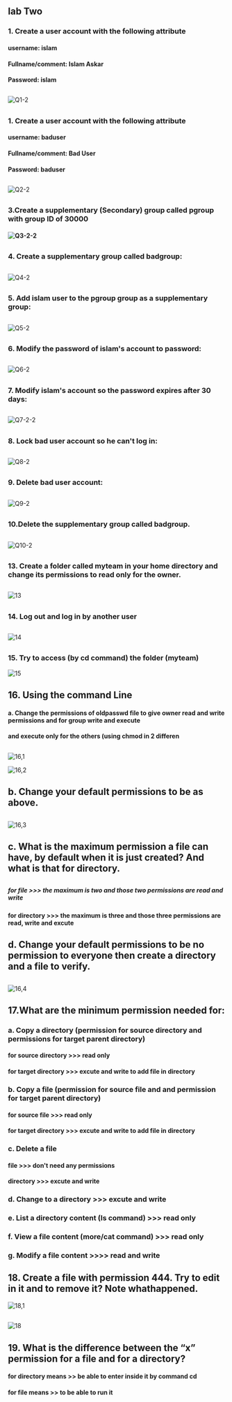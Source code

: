 ## lab Two
### 1. Create a user account with the following attribute
#### username: islam
#### Fullname/comment: Islam Askar
#### Password: islam
####
##
![Q1-2](https://github.com/ayamaher205/Red-Hat-/assets/79773094/0fb4a4bb-cc21-4127-913b-d34a45a00500)
##
### 1. Create a user account with the following attribute
#### username: baduser
#### Fullname/comment: Bad User
#### Password: baduser
####
##
####
![Q2-2](https://github.com/ayamaher205/Red-Hat-/assets/79773094/5374632c-a0d4-4ec0-a119-87cb1e9d356e)
#### 
##
### 3.Create a supplementary (Secondary) group called pgroup with group ID of 30000
#### ![Q3-2-2](https://github.com/ayamaher205/Red-Hat-/assets/79773094/7c2c2ddd-6d22-4674-9832-b8386253e8ee)

##### 
#####     
##
### 4. Create a supplementary group called badgroup:
##
![Q4-2](https://github.com/ayamaher205/Red-Hat-/assets/79773094/247f73df-c10b-4d2d-becd-18ff8af9eada)

####
##

### 5. Add islam user to the pgroup group as a supplementary group:
####
##
####

![Q5-2](https://github.com/ayamaher205/Red-Hat-/assets/79773094/52f073c9-99db-42fc-9fd7-e2075f0ddb17)

##
### 6. Modify the password of islam's account to password:
##
####
![Q6-2](https://github.com/ayamaher205/Red-Hat-/assets/79773094/6c562be9-ec58-4218-a1d5-b6d64cedd80b)
##

### 7. Modify islam's account so the password expires after 30 days:
##
####

![Q7-2-2](https://github.com/ayamaher205/Red-Hat-/assets/79773094/67a1a60c-dbab-4018-a3b9-90981951857c)
##
### 8. Lock bad user account so he can't log in:
####
##
![Q8-2](https://github.com/ayamaher205/Red-Hat-/assets/79773094/ddfc6b19-e94d-4e06-9f5a-a52dc20efbe9)
##
### 9. Delete bad user account:
##
![Q9-2](https://github.com/ayamaher205/Red-Hat-/assets/79773094/8d9a44af-bcb3-484f-b929-c8f6ae738ded)
##
### 10.Delete the supplementary group called badgroup.
##
![Q10-2](https://github.com/ayamaher205/Red-Hat-/assets/79773094/a2cb95aa-fbea-447d-99d1-55e6c111bf40)
##
### 13. Create a folder called myteam in your home directory and change its permissions to read only for the owner.
##
![13](https://github.com/ayamaher205/Red-Hat-/assets/79773094/47e67c50-fe91-4868-b3de-6a3d4720cf18)
##
### 14. Log out and log in by another user
##
![14](https://github.com/ayamaher205/Red-Hat-/assets/79773094/86f0b743-69c3-4c38-9ed5-7be4a4e900f6)

##
### 15. Try to access (by cd command) the folder (myteam)
![15](https://github.com/ayamaher205/Red-Hat-/assets/79773094/c071b720-9a15-4540-aa07-e150d6324e49)
##
## 16. Using the command Line 
#### a. Change the permissions of oldpasswd file to give owner read and write permissions and for group write and execute 
#### and execute only for the others (using chmod in 2 differen
##
![16,1](https://github.com/ayamaher205/Red-Hat-/assets/79773094/155b8d3e-ffce-42e7-936f-dbb82352038d)

![16,2](https://github.com/ayamaher205/Red-Hat-/assets/79773094/7049d167-4b27-450f-a69b-2ff6be495a83)
##
## b. Change your default permissions to be as above.
##
![16,3](https://github.com/ayamaher205/Red-Hat-/assets/79773094/87d2a143-bdd5-49eb-bd28-7b46cbfdf103)
##
## c. What is the maximum permission a file can have, by default when it is just created? And what is that for directory.
##
##### for file >>> the maximum is two and those two permissions are read and write 
#### for directory >>> the maximum is three and those three permissions are read, write and excute 
##
## d. Change your default permissions to be no permission to everyone then create a directory and a file to verify.
##
![16,4](https://github.com/ayamaher205/Red-Hat-/assets/79773094/6df65f46-4097-4642-a9c2-ba05a65cead3)
##
## 17.What are the minimum permission needed for:
### a. Copy a directory (permission for source directory and permissions for target parent directory)
#### for source directory >>> read only
#### for target directory >>> excute and write to add file in directory
### b. Copy a file (permission for source file and and permission for target parent directory)
#### for source file >>> read only
#### for target directory >>> excute and write to add file in directory
### c. Delete a file
#### file >>> don't need any permissions 
#### directory >>> excute and write
### d. Change to a directory >>> excute and write 
### e. List a directory content (ls command) >>> read only
### f. View a file content (more/cat command) >>> read only
### g. Modify a file content >>>> read and write
##
## 18. Create a file with permission 444. Try to edit in it and to remove it? Note whathappened.
![18,1](https://github.com/ayamaher205/Red-Hat-/assets/79773094/7ca436ae-4730-4159-9005-0c6795715557)
##
![18](https://github.com/ayamaher205/Red-Hat-/assets/79773094/4a60cf3b-770e-4853-a836-9ba6ce7cf2f6)
##
## 19. What is the difference between the “x” permission for a file and for a directory?
#### for directory means >> be able to enter inside it by command cd 
#### for file means >> to be able to run it
##




